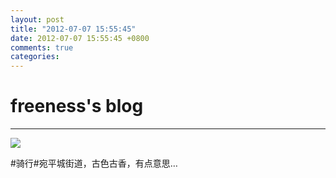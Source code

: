 ```yaml
---
layout: post
title: "2012-07-07 15:55:45"
date: 2012-07-07 15:55:45 +0800
comments: true
categories: 
---
```


# freeness's blog

----------

![](http://okqmqrbgo.bkt.clouddn.com/201207071555451.jpg)

>
\#骑行\#宛平城街道，古色古香，有点意思…